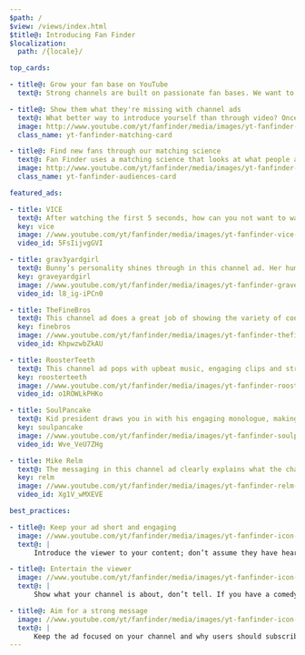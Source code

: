 ```yaml
---
$path: /
$view: /views/index.html
$title@: Introducing Fan Finder
$localization:
  path: /{locale}/

top_cards:

- title@: Grow your fan base on YouTube
  text@: Strong channels are built on passionate fan bases. We want to help you find your fans. So we built Fan Finder, which finds and connects your channel to new fans, at no cost to you. Just create a channel ad, and we do the rest.

- title@: Show them what they're missing with channel ads
  text@: What better way to introduce yourself than through video? Once Fan Finder finds a potential fan, it shows your channel ad to them as a skippable TrueView ad, at no cost to you. Give people a chance to get to know you and fall in love with your channel.
  image: http://www.youtube.com/yt/fanfinder/media/images/yt-fanfinder-matches.png
  class_name: yt-fanfinder-matching-card

- title@: Find new fans through our matching science
  text@: Fan Finder uses a matching science that looks at what people are already watching on YouTube to find people that might enjoy your channel. It brings you the people that will keep coming back to your channel over and over again.
  image: http://www.youtube.com/yt/fanfinder/media/images/yt-fanfinder-science.png
  class_name: yt-fanfinder-audiences-card

featured_ads:

- title: VICE
  text@: After watching the first 5 seconds, how can you not want to watch more? This channel ad does a great job of drawing in the viewer using shock value. As the ad continues, Vice showcases interesting short clips that represents their channel well.
  key: vice
  image: //www.youtube.com/yt/fanfinder/media/images/yt-fanfinder-vice-avatar.jpg
  video_id: 5FsIijvgGVI

- title: grav3yardgirl
  text@: Bunny’s personality shines through in this channel ad. Her humor makes this spot entertaining and engaging. It ends with a fun and personal call to action asking the viewer to watch more.
  key: graveyardgirl
  image: //www.youtube.com/yt/fanfinder/media/images/yt-fanfinder-graveyardgirl-avatar.jpg
  video_id: l8_ig-iPCn0

- title: TheFineBros
  text@: This channel ad does a great job of showing the variety of content that can be found on this channel. It entertains by capturing The Fine Brother’s personalities and funny interactions with each other.
  key: finebros
  image: //www.youtube.com/yt/fanfinder/media/images/yt-fanfinder-thefinebrothers-avatar.jpg
  video_id: KhpwzwbZkAU

- title: RoosterTeeth
  text@: This channel ad pops with upbeat music, engaging clips and strong messaging which communicates what the channel is about. The Rooster Teeth brand is present throughout and reinforced strongly at the end with a large logo and clear call to action.
  key: roosterteeth
  image: //www.youtube.com/yt/fanfinder/media/images/yt-fanfinder-roosterteeth-avatar.jpg
  video_id: o1ROWLkPHKo

- title: SoulPancake
  text@: Kid president draws you in with his engaging monologue, making the first 5 seconds interesting. The music and emotional content capture the essence of the channel and draws in the viewer. The hand drawn, colorful graphics further reinforce the authenticity of this channel, while creating an interesting visual feel.
  key: soulpancake
  image: //www.youtube.com/yt/fanfinder/media/images/yt-fanfinder-soulpancake-avatar.jpg
  video_id: Wve_VeU7ZHg

- title: Mike Relm
  text@: The messaging in this channel ad clearly explains what the channel is about. Within the first few seconds, the viewer is drawn in. There is also an effective call to action.
  key: relm
  image: //www.youtube.com/yt/fanfinder/media/images/yt-fanfinder-relm-avatar.jpg
  video_id: Xg1V_wMXEVE

best_practices:

- title@: Keep your ad short and engaging
  image: //www.youtube.com/yt/fanfinder/media/images/yt-fanfinder-icon-engaging.png
  text@: |
      Introduce the viewer to your content; don’t assume they have heard of you or your channel before. Remember, your channel ad will run as a skippable TrueView ad which the viewer can skip after 5 seconds, so get to the point.

- title@: Entertain the viewer
  image: //www.youtube.com/yt/fanfinder/media/images/yt-fanfinder-icon-entertain.png
  text@: |
      Show what your channel is about, don’t tell. If you have a comedy channel, make sure your ad is funny. If you have a music channel, make sure your ad has music. Avoid any time sensitive information that could feel dated quickly. We want your ad to keep entertaining for a while.

- title@: Aim for a strong message
  image: //www.youtube.com/yt/fanfinder/media/images/yt-fanfinder-icon-aim.png
  text@: |
      Keep the ad focused on your channel and why users should subscribe or check it out. Include your call to action in the script and annotation and be sure to explain what it means to subscribe in case the viewer doesn't know (example: want to see more content? subscribe here). Make sure your branding is clear and repeat it throughout the ad so viewers remember your channel.
---
```

